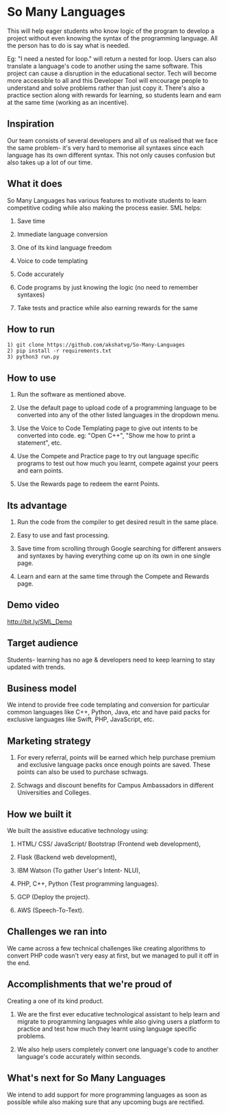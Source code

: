 # So Many Languages

This will help eager students who know logic of the program to develop a project without even knowing the syntax of the programming language. All the person has to do is say what is needed. 

Eg: "I need a nested for loop." will return a nested for loop. Users can also translate a language's code to another using the same software. This project can cause a disruption in the educational sector. Tech will become more accessible to all and this Developer Tool will encourage people to understand and solve problems rather than just copy it. There's also a practice section along with rewards for learning, so students learn and earn at the same time (working as an incentive).


## Inspiration

Our team consists of several developers and all of us realised that we face the same problem- it's very hard to memorise all syntaxes since each language has its own different syntax. This not only causes confusion but also takes up a lot of our time.


## What it does

So Many Languages has various features to motivate students to learn competitive coding while also making the process easier.
SML helps:

1) Save time

2) Immediate language conversion

3) One of its kind language freedom

4) Voice to code templating

5) Code accurately

6) Code programs by just knowing the logic (no need to remember syntaxes)

7) Take tests and practice while also earning rewards for the same


## How to run

```
1) git clone https://github.com/akshatvg/So-Many-Languages
2) pip install -r requirements.txt
3) python3 run.py
```


## How to use

1) Run the software as mentioned above.

2) Use the default page to upload code of a programming language to be converted into any of the other listed languages in the dropdown menu.

3) Use the Voice to Code Templating page to give out intents to be converted into code. eg: "Open C++", "Show me how to print a statement", etc.

4) Use the Compete and Practice page to try out language specific programs to test out how much you learnt, compete against your peers and earn points.

5) Use the Rewards page to redeem the earnt Points.


## Its advantage

1) Run the code from the compiler to get desired result in the same place.

2) Easy to use and fast processing.

3) Save time from scrolling through Google searching for different answers and syntaxes by having everything come up on its own in one single page.

4) Learn and earn at the same time through the Compete and Rewards page.


## Demo video

<http://bit.ly/SML_Demo>


## Target audience

Students- learning has no age & developers need to keep learning to stay updated with trends.


## Business model

We intend to provide free code templating and conversion for particular common languages like C++, Python, Java, etc and have paid packs for exclusive languages like Swift, PHP, JavaScript, etc.


## Marketing strategy

1) For every referral, points will be earned which help purchase premium and exclusive language packs once enough points are saved. These points can also be used to purchase schwags.

2) Schwags and discount benefits for Campus Ambassadors in different Universities and Colleges.


## How we built it

We built the assistive educative technology using:

1) HTML/ CSS/ JavaScript/ Bootstrap (Frontend web development), 

2) Flask (Backend web development), 

3) IBM Watson (To gather User's Intent- NLU), 

4) PHP, C++, Python (Test programming languages).

5) GCP (Deploy the project).

6) AWS (Speech-To-Text).


## Challenges we ran into

We came across a few technical challenges like creating algorithms to convert PHP code wasn't very easy at first, but we managed to pull it off in the end.


## Accomplishments that we're proud of

Creating a one of its kind product.

1) We are the first ever educative technological assistant to help learn and migrate to programming languages while also giving users a platform to practice and test how much they learnt using language specific problems.

2) We also help users completely convert one language's code to another language's code accurately within seconds.


## What's next for So Many Languages

We intend to add support for more programming languages as soon as possible while also making sure that any upcoming bugs are rectified.

